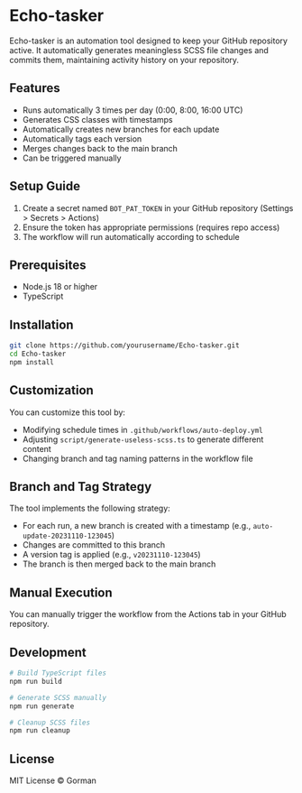 # Echo-tasker

Echo-tasker is an automation tool designed to keep your GitHub repository active. It automatically generates meaningless SCSS file changes and commits them, maintaining activity history on your repository.

## Features

- Runs automatically 3 times per day (0:00, 8:00, 16:00 UTC)
- Generates CSS classes with timestamps
- Automatically creates new branches for each update
- Automatically tags each version
- Merges changes back to the main branch
- Can be triggered manually

## Setup Guide

1. Create a secret named `BOT_PAT_TOKEN` in your GitHub repository (Settings > Secrets > Actions)
2. Ensure the token has appropriate permissions (requires repo access)
3. The workflow will run automatically according to schedule

## Prerequisites

- Node.js 18 or higher
- TypeScript

## Installation

```bash
git clone https://github.com/yourusername/Echo-tasker.git
cd Echo-tasker
npm install
```

## Customization

You can customize this tool by:
- Modifying schedule times in `.github/workflows/auto-deploy.yml`
- Adjusting `script/generate-useless-scss.ts` to generate different content
- Changing branch and tag naming patterns in the workflow file

## Branch and Tag Strategy

The tool implements the following strategy:
- For each run, a new branch is created with a timestamp (e.g., `auto-update-20231110-123045`)
- Changes are committed to this branch
- A version tag is applied (e.g., `v20231110-123045`)
- The branch is then merged back to the main branch

## Manual Execution

You can manually trigger the workflow from the Actions tab in your GitHub repository.

## Development

```bash
# Build TypeScript files
npm run build

# Generate SCSS manually
npm run generate

# Cleanup SCSS files
npm run cleanup
```

## License

MIT License © Gorman
